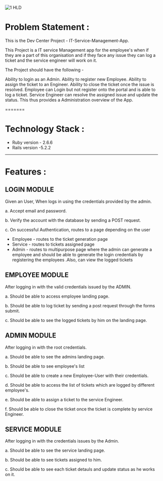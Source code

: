 
![1  HLD](https://user-images.githubusercontent.com/58342196/202895680-f11a8c9c-80c3-498b-9563-975f46b881f5.png)



# Problem Statement : 
This is the Dev Center Project - IT-Service-Management-App.

This Project is a IT service Management app for the employee's when if they are a part of this organisation and
if they face any issue they can log a ticket and the service engineer will work on it.

The Project should have the following -

Ability to login as an Admin.
Ability to register new Employee.
Ability to assign the ticket to an Engineer.
Ability to close the ticket once the issue is resolved.
Employee can Login but not register onto the portal and is able to log a ticket.
Service Engineer can resolve the assigned issue and update the status.
This thus provides a Administration overview of the App.

=======

# Technology Stack :

* Ruby version - 2.6.6
* Rails version -5.2.2

------------

# Features :

## LOGIN MODULE

Given an User, When logs in using the credentials provided by the admin.

a. Accept email and password.

b. Verify the account with the database by sending a POST request.

c. On successful Authentication, routes to a page depending on the user
 * Employee - routes to the ticket generation page
 * Service - routes to tickets assigned page
 * Admin - routes to multipurpose page where the admin can generate a
           employee and should be able to generate the login credentials
            by registering the employees .Also, can view the logged tickets

## EMPLOYEE MODULE
After logging in with the valid credentials issued by the ADMIN.

a. Should be able to access employee landing page.

b. Should be able to log ticket by sending a post request through the forms submit.

c. Should be able to see the logged tickets by him on the landing page.

## ADMIN MODULE
After logging in with the root credentials.

a. Should be able to see the admins landing page.

b. Should be able to see employee's list

c. Should be able to create a new Employee-User with their credentials.

d. Should be able to access the list of tickets which are logged by different employee's.

e. Should be able to assign a ticket to the service Engineer.

f. Should be able to close the ticket once the ticket is complete by service Engineer.

## SERVICE MODULE
After logging in with the credentials issues by the Admin.

a. Should be able to see the service landing page.

b. Should be able to see tickets assigned to him.

c. Should be able to see each ticket detauls and update status as he works on it.


